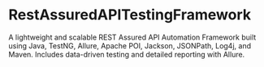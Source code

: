 # RestAssuredAPITestingFramework
A lightweight and scalable REST Assured API Automation Framework built using Java, TestNG, Allure, Apache POI, Jackson, JSONPath, Log4j, and Maven. Includes data-driven testing and detailed reporting with Allure.
